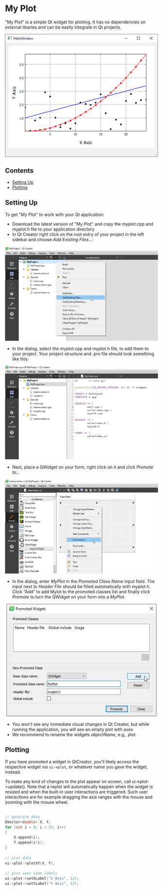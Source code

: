 # My Plot

"My Plot" is a simple Qt widget for plotting. It has no dependencies  on external libaries and can be easily integrate in Qt projects. 

<p align="center">
  <img src="Screenshots/My-Plot-00.png">
</p>

## Contents

- [Setting Up](#setting-up)
- [Plotting](#plotting)

## Setting Up

To get "My Plot" to work with your Qt application:

- Download the latest version of "My Plot" and copy the myplot.cpp and myplot.h file to your application directory
- In Qt Creator right click on the root entry of your project in the left sidebar and choose *Add Existing Files...*:

<p align="center">
  <img src="Screenshots/My-Plot-01.jpg">
</p>

- In the dialog, select the myplot.cpp and myplot.h file, to add them to your project. Your project structure and .pro file should look something like this:
<p align="center"><img src="Screenshots/My-Plot-02.jpg"></p>

- Next, place a QWidget on your form, right click on it and click *Promote to...* <br>
<p align="center"><img src="Screenshots/My-Plot-03.jpg"></p>

- In the dialog, enter *MyPlot* in the *Promoted Class Name* input field. The input next to *Header File* should be filled automatically with myplot.h. Click "Add" to add Mylot to the promoted classes list and finally click *Promote* to turn the QWidget on your form into a *MyPlot*.
<p align="center"><img src="Screenshots/My-Plot-04.jpg"></p>

- You won't see any immediate visual changes in Qt Creater, but while running the application, you will see an empty plot with axes
- We recommend to rename the widgets *objectName*, e.g., plot.

## Plotting

If you have promoted a widget in QtCreator, you'll likely access the respective widget via `ui->plot`, 
or whatever name you gave the widget, instead.

To make any kind of changes to the plot appear on screen, call ui->plot->update(). 
Note that a replot will automatically happen when the widget is resized and when the built-in user interactions are triggered. Such user interactions are for example dragging the axis ranges with the mouse and zooming with the mouse wheel.


```c++

// generate data
QVector<double> X, Y;
for (int i = 0; i < 25; i++)
{
	X.append(i);
	Y.append(i*i);
}

// plot data
ui->plot->plotXY(X, Y);

// give axes some labels
ui->plot->setXLabel("X Axis", 12);
ui->plot->setYLabel("Y Axis", 12);


